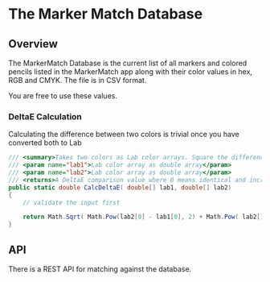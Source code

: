 # The Marker Match Database

## Overview

The MarkerMatch Database is the current list of all markers and colored pencils listed in the MarkerMatch app along with their color values in hex, RGB and CMYK. The file is in CSV format.

You are free to use these values.

### DeltaE Calculation

Calculating the difference between two colors is trivial once you have converted both to Lab

```csharp
/// <summary>Takes two colors as Lab color arrays. Square the difference of each channel and then sum.</summary>
/// <param name="lab1">Lab color array as double array</param>
/// <param name="lab2">Lab color array as double array</param>
/// <returns>A DeltaE comparison value where 0 means identical and increasing value is a greater difference.</returns>
public static double CalcDeltaE( double[] lab1, double[] lab2)
{
	// validate the input first

	return Math.Sqrt( Math.Pow(lab2[0] - lab1[0], 2) + Math.Pow( lab2[1] - lab1[1], 2) + Math.Pow( lab2[2] - lab1[2], 2));
}
```

## API

There is a REST API for matching against the database.
